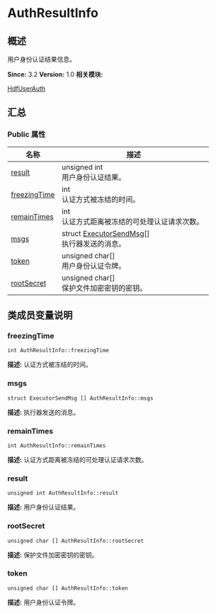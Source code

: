 # AuthResultInfo


## 概述

用户身份认证结果信息。

**Since:**
3.2
**Version:**
1.0
**相关模块:**

[HdfUserAuth](_hdf_user_auth.md)


## 汇总


### Public 属性

  | 名称 | 描述 | 
| -------- | -------- |
| [result](#result) | unsigned&nbsp;int<br/>用户身份认证结果。&nbsp; | 
| [freezingTime](#freezingtime) | int<br/>认证方式被冻结的时间。&nbsp; | 
| [remainTimes](#remaintimes) | int<br/>认证方式距离被冻结的可处理认证请求次数。&nbsp; | 
| [msgs](#msgs) | struct&nbsp;[ExecutorSendMsg](_executor_send_msg.md)[]<br/>执行器发送的消息。&nbsp; | 
| [token](#token) | unsigned&nbsp;char[]<br/>用户身份认证令牌。&nbsp; | 
| [rootSecret](#rootsecret) | unsigned&nbsp;char[]<br/>保护文件加密密钥的密钥。&nbsp; | 


## 类成员变量说明


### freezingTime

  
```
int AuthResultInfo::freezingTime
```
**描述:**
认证方式被冻结的时间。


### msgs

  
```
struct ExecutorSendMsg [] AuthResultInfo::msgs
```
**描述:**
执行器发送的消息。


### remainTimes

  
```
int AuthResultInfo::remainTimes
```
**描述:**
认证方式距离被冻结的可处理认证请求次数。


### result

  
```
unsigned int AuthResultInfo::result
```
**描述:**
用户身份认证结果。


### rootSecret

  
```
unsigned char [] AuthResultInfo::rootSecret
```
**描述:**
保护文件加密密钥的密钥。


### token

  
```
unsigned char [] AuthResultInfo::token
```
**描述:**
用户身份认证令牌。
